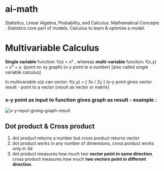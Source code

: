 # ai-math
Statistics, Linear Algebra, Probability, and Calculus.  Mathematical Concepts . Statistics core part of models. Calculus to learn &amp; optimize a model.

# Multivariable Calculus
**Single variable** function: f(x) = x² , 
whereas **multi-variable** function: 
f(x,y) = x² + y. (point on xy graph) (x-y point to a number) [also called single variable calculus]

In multivariable o/p can vector: f(x,y) = [ 3x / 2y ] (x-y point gives vector result - point to a vector [result as vector or matrix]

### x-y point as input to function gives graph as result - example :
![x-y-input-giving-graph-result](https://github.com/mekhiya/ai-math/assets/8952786/704982da-251b-4560-8f0e-cbec1cc3ab7f)

## Dot product & Cross product
1) dot product returns a number but cross product returns vector
2) dot product works in any number of dimensions, cross porduct works only in 3d
3) dot product measures how much two **vector point in same direction**. cross product measures how much **two vectors point in different direction**.
